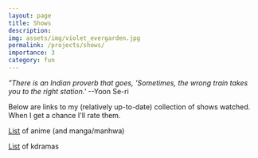 ```yaml
---
layout: page
title: Shows
description: 
img: assets/img/violet_evergarden.jpg
permalink: /projects/shows/
importance: 3
category: fun
---
```


*"There is an Indian proverb that goes, 'Sometimes, the wrong train takes you to the right station.'* --Yoon Se-ri

Below are links to my (relatively up-to-date) collection of shows watched. When I get a chance I'll rate them.

[List](https://myanimelist.net/animelist/Pilingual) of anime (and manga/manhwa) 

[List](https://mydramalist.com/dramalist/Pilingual) of kdramas 

